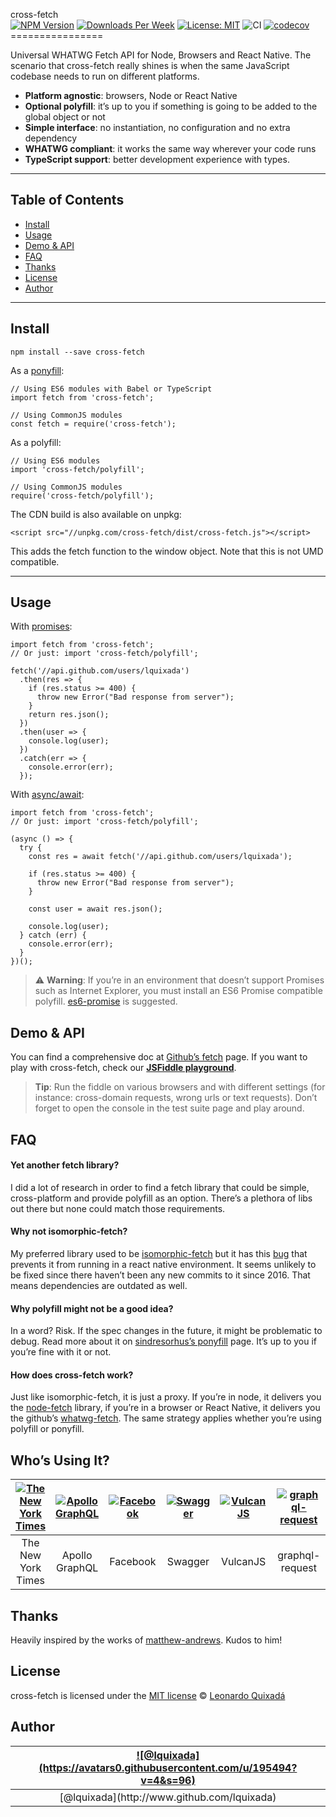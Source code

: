 cross-fetch  
[![NPM Version](https://img.shields.io/npm/v/cross-fetch.svg?branch=main)](https://www.npmjs.com/package/cross-fetch) [![Downloads Per Week](https://img.shields.io/npm/dw/cross-fetch.svg?color=blue)](https://www.npmjs.com/package/cross-fetch) [![License: MIT](https://img.shields.io/badge/License-MIT-blue.svg)](https://opensource.org/licenses/MIT) ![CI](https://github.com/lquixada/cross-fetch/workflows/CI/badge.svg) [![codecov](https://codecov.io/gh/lquixada/cross-fetch/branch/main/graph/badge.svg)](https://codecov.io/gh/lquixada/cross-fetch) ================

Universal WHATWG Fetch API for Node, Browsers and React Native. The scenario that cross-fetch really shines is when the same JavaScript codebase needs to run on different platforms.

-   **Platform agnostic**: browsers, Node or React Native
-   **Optional polyfill**: it’s up to you if something is going to be added to the global object or not
-   **Simple interface**: no instantiation, no configuration and no extra dependency
-   **WHATWG compliant**: it works the same way wherever your code runs
-   **TypeScript support**: better development experience with types.

------------------------------------------------------------------------

Table of Contents
-----------------

-   [Install](#install)
-   [Usage](#usage)
-   [Demo & API](#demo--api)
-   [FAQ](#faq)
-   [Thanks](#thanks)
-   [License](#license)
-   [Author](#author)

------------------------------------------------------------------------

Install
-------

    npm install --save cross-fetch

As a [ponyfill](https://github.com/sindresorhus/ponyfill):

    // Using ES6 modules with Babel or TypeScript
    import fetch from 'cross-fetch';

    // Using CommonJS modules
    const fetch = require('cross-fetch');

As a polyfill:

    // Using ES6 modules
    import 'cross-fetch/polyfill';

    // Using CommonJS modules
    require('cross-fetch/polyfill');

The CDN build is also available on unpkg:

    <script src="//unpkg.com/cross-fetch/dist/cross-fetch.js"></script>

This adds the fetch function to the window object. Note that this is not UMD compatible.

------------------------------------------------------------------------

Usage
-----

With [promises](https://developer.mozilla.org/en-US/docs/Web/JavaScript/Reference/Global_Objects/Promise):

    import fetch from 'cross-fetch';
    // Or just: import 'cross-fetch/polyfill';

    fetch('//api.github.com/users/lquixada')
      .then(res => {
        if (res.status >= 400) {
          throw new Error("Bad response from server");
        }
        return res.json();
      })
      .then(user => {
        console.log(user);
      })
      .catch(err => {
        console.error(err);
      });

With [async/await](https://developer.mozilla.org/en-US/docs/Web/JavaScript/Reference/Statements/async_function):

    import fetch from 'cross-fetch';
    // Or just: import 'cross-fetch/polyfill';

    (async () => {
      try {
        const res = await fetch('//api.github.com/users/lquixada');
        
        if (res.status >= 400) {
          throw new Error("Bad response from server");
        }
        
        const user = await res.json();
      
        console.log(user);
      } catch (err) {
        console.error(err);
      }
    })();

> ⚠️ **Warning**: If you’re in an environment that doesn’t support Promises such as Internet Explorer, you must install an ES6 Promise compatible polyfill. [es6-promise](https://github.com/jakearchibald/es6-promise) is suggested.

Demo & API
----------

You can find a comprehensive doc at [Github’s fetch](https://github.github.io/fetch/) page. If you want to play with cross-fetch, check our [**JSFiddle playground**](https://jsfiddle.net/lquixada/3ypqgacp/).

> **Tip**: Run the fiddle on various browsers and with different settings (for instance: cross-domain requests, wrong urls or text requests). Don’t forget to open the console in the test suite page and play around.

FAQ
---

#### Yet another fetch library?

I did a lot of research in order to find a fetch library that could be simple, cross-platform and provide polyfill as an option. There’s a plethora of libs out there but none could match those requirements.

#### Why not isomorphic-fetch?

My preferred library used to be [isomorphic-fetch](https://github.com/matthew-andrews/isomorphic-fetch) but it has this [bug](https://github.com/matthew-andrews/isomorphic-fetch/issues/125) that prevents it from running in a react native environment. It seems unlikely to be fixed since there haven’t been any new commits to it since 2016. That means dependencies are outdated as well.

#### Why polyfill might not be a good idea?

In a word? Risk. If the spec changes in the future, it might be problematic to debug. Read more about it on [sindresorhus’s ponyfill](https://github.com/sindresorhus/ponyfill#how-are-ponyfills-better-than-polyfills) page. It’s up to you if you’re fine with it or not.

#### How does cross-fetch work?

Just like isomorphic-fetch, it is just a proxy. If you’re in node, it delivers you the [node-fetch](https://github.com/bitinn/node-fetch/) library, if you’re in a browser or React Native, it delivers you the github’s [whatwg-fetch](https://github.com/github/fetch/). The same strategy applies whether you’re using polyfill or ponyfill.

Who’s Using It?
---------------

<table><thead><tr class="header"><th style="text-align: center;"><a href="https://www.nytimes.com/"><img src="./docs/images/logo-nytimes.png" alt="The New York Times" /></a></th><th style="text-align: center;"><a href="https://github.com/apollographql/apollo-client/"><img src="./docs/images/logo-apollo.png" alt="Apollo GraphQL" /></a></th><th style="text-align: center;"><a href="https://github.com/facebook/fbjs/"><img src="./docs/images/logo-facebook.png" alt="Facebook" /></a></th><th style="text-align: center;"><a href="https://swagger.io/"><img src="./docs/images/logo-swagger.png" alt="Swagger" /></a></th><th style="text-align: center;"><a href="http://vulcanjs.org"><img src="./docs/images/logo-vulcanjs.png" alt="VulcanJS" /></a></th><th style="text-align: center;"><a href="https://github.com/prisma/graphql-request"><img src="./docs/images/logo-graphql-request.png" alt="graphql-request" /></a></th></tr></thead><tbody><tr class="odd"><td style="text-align: center;">The New York Times</td><td style="text-align: center;">Apollo GraphQL</td><td style="text-align: center;">Facebook</td><td style="text-align: center;">Swagger</td><td style="text-align: center;">VulcanJS</td><td style="text-align: center;">graphql-request</td></tr></tbody></table>

Thanks
------

Heavily inspired by the works of [matthew-andrews](https://github.com/matthew-andrews). Kudos to him!

License
-------

cross-fetch is licensed under the [MIT license](https://github.com/lquixada/cross-fetch/blob/main/LICENSE) © [Leonardo Quixadá](https://twitter.com/lquixada/)

Author
------

<table><thead><tr class="header"><th style="text-align: center;"><a href="https://github.com/lquixada">!<span class="citation" data-cites="lquixada">[@lquixada]</span>(https://avatars0.githubusercontent.com/u/195494?v=4&amp;s=96)</a></th></tr></thead><tbody><tr class="odd"><td style="text-align: center;"><span class="citation" data-cites="lquixada">[@lquixada]</span>(http://www.github.com/lquixada)</td></tr></tbody></table>
